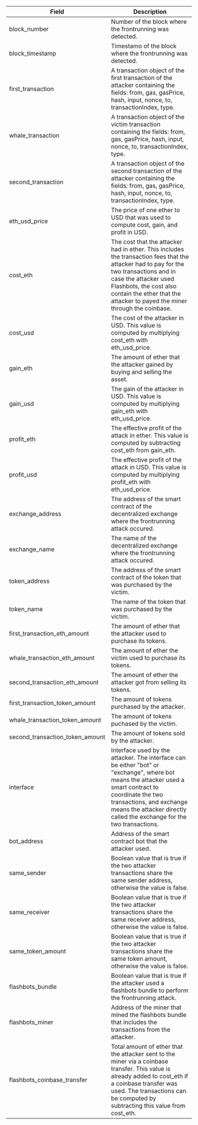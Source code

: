 | Field                           | Description                                                                                                                                                                                                                                                           |
| -----                           | -----------                                                                                                                                                                                                                                                           |
| block_number                    | Number of the block where the frontrunning was detected.                                                                                                                                                                                                              |
| block_timestamp                 | Timestamo of the block where the frontrunning was detected.                                                                                                                                                                                                           |
| first_transaction               | A transaction object of the first transaction of the attacker containing the fields: from, gas, gasPrice, hash, input, nonce, to, transactionIndex, type.                                                                                                             |
| whale_transaction               | A transaction object of the victim transaction containing the fields: from, gas, gasPrice, hash, input, nonce, to, transactionIndex, type.                                                                                                                            |
| second_transaction              | A transaction object of the second transaction of the attacker containing the fields: from, gas, gasPrice, hash, input, nonce, to, transactionIndex, type.                                                                                                            |
| eth_usd_price                   | The price of one ether to USD that was used to compute cost, gain, and profit in USD.                                                                                                                                                                                 |
| cost_eth                        | The cost that the attacker had in ether. This includes the transaction fees that the attacker had to pay for the two transactions and in case the attacker used Flashbots, the cost also contain the ether that the attacker to payed the miner through the coinbase. |
| cost_usd                        | The cost of the attacker in USD. This value is computed by multiplying cost_eth with eth_usd_price.                                                                                                                                                                   |
| gain_eth                        | The amount of ether that the attacker gained by buying and selling the asset.                                                                                                                                                                                         |
| gain_usd                        | The gain of the attacker in USD. This value is computed by multiplying gain_eth with eth_usd_price.                                                                                                                                                                   |
| profit_eth                      | The effective profit of the attack in ether. This value is computed by subtracting cost_eth from gain_eth.                                                                                                                                                            |
| profit_usd                      | The effective profit of the attack in USD. This value is computed by multiplying profit_eth with eth_usd_price.                                                                                                                                                       |
| exchange_address                | The address of the smart contract of the decentralized exchange where the frontrunning attack occured.                                                                                                                                                                |
| exchange_name                   | The name of the decentralized exchange where the frontrunning attack occured.                                                                                                                                                                                         |
| token_address                   | The address of the smart contract of the token that was purchased by the victim.                                                                                                                                                                                      |
| token_name                      | The name of the token that was purchased by the victim.                                                                                                                                                                                                               |
| first_transaction_eth_amount    | The amount of ether that the attacker used to purchase its tokens.                                                                                                                                                                                                    |
| whale_transaction_eth_amount    | The amount of ether the victim used to purchase its tokens.                                                                                                                                                                                                           |
| second_transaction_eth_amount   | The amount of ether the attacker got from selling its tokens.                                                                                                                                                                                                         |
| first_transaction_token_amount  | The amount of tokens purchased by the attacker.                                                                                                                                                                                                                       |
| whale_transaction_token_amount  | The amount of tokens puchased by the victim.                                                                                                                                                                                                                          |
| second_transaction_token_amount | The amount of tokens sold by the attacker.                                                                                                                                                                                                                            |
| interface                       | Interface used by the attacker. The interface can be either "bot" or "exchange", where bot means the attacker used a smart contract to coordinate the two transactions, and exchange means the attacker directly called the exchange for the two transactions.        |
| bot_address                     | Address of the smart contract bot that the attacker used.                                                                                                                                                                                                             |
| same_sender                     | Boolean value that is true if the two attacker transactions share the same sender address, otherwise the value is false.                                                                                                                                              |
| same_receiver                   | Boolean value that is true if the two attacker transactions share the same receiver address, otherwise the value is false.                                                                                                                                            |
| same_token_amount               | Boolean value that is true if the two attacker transactions share the same token amount, otherwise the value is false.                                                                                                                                                |
| flashbots_bundle                | Boolean value that is true if the attacker used a flashbots bundle to perform the frontrunning attack.                                                                                                                                                                |
| flashbots_miner                 | Address of the miner that mined the flashbots bundle that includes the transactions from the attacker.                                                                                                                                                                |
| flashbots_coinbase_transfer     | Total amount of ether that the attacker sent to the miner via a coinbase transfer. This value is already added to cost_eth if a coinbase transfer was used. The transactions can be computed by subtracting this value from cost_eth.                                 |
